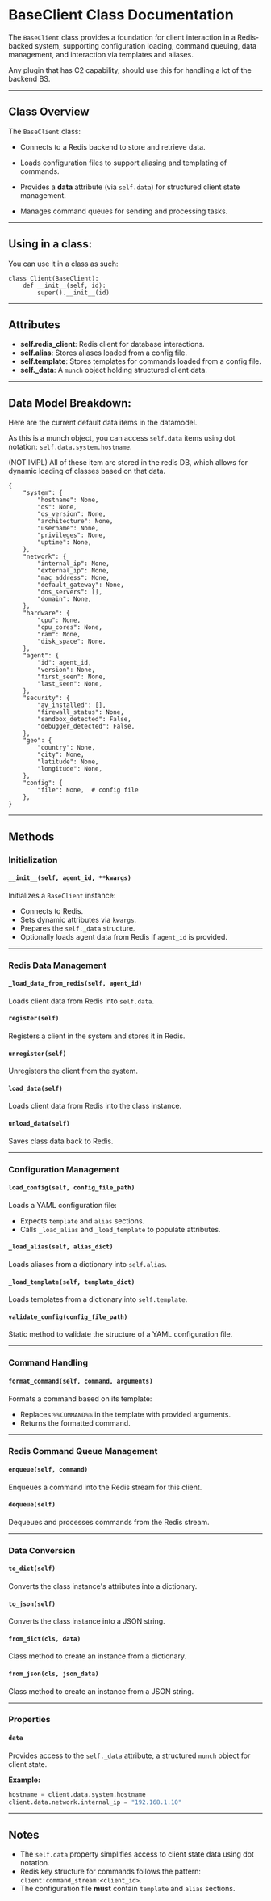 # BaseClient Class Documentation

The `BaseClient` class provides a foundation for client interaction in a Redis-backed system, supporting configuration loading, command queuing, data management, and interaction via templates and aliases.

Any plugin that has C2 capability, should use this for handling a lot of the backend BS.



---

## Class Overview
The `BaseClient` class:

- Connects to a Redis backend to store and retrieve data.

- Loads configuration files to support aliasing and templating of commands.

- Provides a **data** attribute (via `self.data`) for structured client state management.

- Manages command queues for sending and processing tasks.

---
## Using in a class:

You can use it in a class as such:

```
class Client(BaseClient):
    def __init__(self, id):
        super().__init__(id)
```

---

## Attributes
- **self.redis_client**: Redis client for database interactions.
- **self.alias**: Stores aliases loaded from a config file.
- **self.template**: Stores templates for commands loaded from a config file.
- **self._data**: A `munch` object holding structured client data.



---
## Data Model Breakdown:

Here are the current default data items in the datamodel.


As this is a munch object, you can access `self.data` items using dot notation: `self.data.system.hostname`.

(NOT IMPL) All of these item are stored in the redis DB, which allows for dynamic loading of classes based on that data.

```
{
    "system": {
        "hostname": None,
        "os": None,
        "os_version": None,
        "architecture": None,
        "username": None,
        "privileges": None,
        "uptime": None,
    },
    "network": {
        "internal_ip": None,
        "external_ip": None,
        "mac_address": None,
        "default_gateway": None,
        "dns_servers": [],
        "domain": None,
    },
    "hardware": {
        "cpu": None,
        "cpu_cores": None,
        "ram": None,
        "disk_space": None,
    },
    "agent": {
        "id": agent_id,
        "version": None,
        "first_seen": None,
        "last_seen": None,
    },
    "security": {
        "av_installed": [],
        "firewall_status": None,
        "sandbox_detected": False,
        "debugger_detected": False,
    },
    "geo": {
        "country": None,
        "city": None,
        "latitude": None,
        "longitude": None,
    },
    "config": {
        "file": None,  # config file
    },
}

```


---
## Methods

### Initialization
#### `__init__(self, agent_id, **kwargs)`
Initializes a `BaseClient` instance:
- Connects to Redis.
- Sets dynamic attributes via `kwargs`.
- Prepares the `self._data` structure.
- Optionally loads agent data from Redis if `agent_id` is provided.

---

### Redis Data Management
#### `_load_data_from_redis(self, agent_id)`
Loads client data from Redis into `self.data`.

#### `register(self)`
Registers a client in the system and stores it in Redis.

#### `unregister(self)`
Unregisters the client from the system.

#### `load_data(self)`
Loads client data from Redis into the class instance.

#### `unload_data(self)`
Saves class data back to Redis.

---

### Configuration Management
#### `load_config(self, config_file_path)`
Loads a YAML configuration file:
- Expects `template` and `alias` sections.
- Calls `_load_alias` and `_load_template` to populate attributes.

#### `_load_alias(self, alias_dict)`
Loads aliases from a dictionary into `self.alias`.

#### `_load_template(self, template_dict)`
Loads templates from a dictionary into `self.template`.

#### `validate_config(config_file_path)`
Static method to validate the structure of a YAML configuration file.

---

### Command Handling
#### `format_command(self, command, arguments)`
Formats a command based on its template:
- Replaces `%%COMMAND%%` in the template with provided arguments.
- Returns the formatted command.

---

### Redis Command Queue Management
#### `enqueue(self, command)`
Enqueues a command into the Redis stream for this client.

#### `dequeue(self)`
Dequeues and processes commands from the Redis stream.

---

### Data Conversion
#### `to_dict(self)`
Converts the class instance's attributes into a dictionary.

#### `to_json(self)`
Converts the class instance into a JSON string.

#### `from_dict(cls, data)`
Class method to create an instance from a dictionary.

#### `from_json(cls, json_data)`
Class method to create an instance from a JSON string.

---

### Properties
#### `data`
Provides access to the `self._data` attribute, a structured `munch` object for client state.

**Example:**
```python
hostname = client.data.system.hostname
client.data.network.internal_ip = "192.168.1.10"
```

---

## Notes
- The `self.data` property simplifies access to client state data using dot notation.
- Redis key structure for commands follows the pattern: `client:command_stream:<client_id>`.
- The configuration file **must** contain `template` and `alias` sections.
